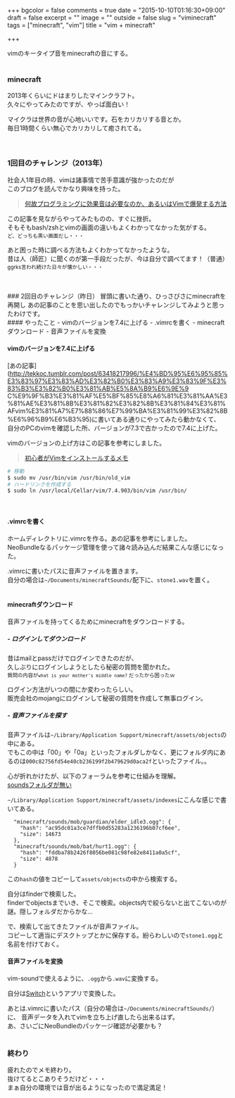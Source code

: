 +++
bgcolor = false
comments = true
date = "2015-10-10T01:16:30+09:00"
draft = false
excerpt = ""
image = ""
outside = false
slug = "viminecraft"
tags = ["minecraft", "vim"]
title = "vim + minecraft"

+++

vimのキータイプ音をminecraftの音にする。  
<br>

### minecraft
2013年くらいにドはまりしたマインクラフト。  
久々にやってみたのですが、やっぱ面白い！  

マイクラは世界の音が心地いいです。石をカリカリする音とか。  
毎日1時間くらい無心でカリカリして癒されてる。  
<br>
<br>

### 1回目のチャレンジ（2013年）
社会人1年目の時、vimは諸事情で苦手意識が強かったのだが  
このブログを読んでかなり興味を持った。  

> [何故プログラミングに効果音は必要なのか、あるいはVimで爆発する方法](http://tekkoc.tumblr.com/post/63418217996/%E4%BD%95%E6%95%85%E3%83%97%E3%83%AD%E3%82%B0%E3%83%A9%E3%83%9F%E3%83%B3%E3%82%B0%E3%81%AB%E5%8A%B9%E6%9E%9C%E9%9F%B3%E3%81%AF%E5%BF%85%E8%A6%81%E3%81%AA%E3%81%AE%E3%81%8B%E3%81%82%E3%82%8B%E3%81%84%E3%81%AFvim%E3%81%A7%E7%88%86%E7%99%BA%E3%81%99%E3%82%8B%E6%96%B9%E6%B3%95)

この記事を見ながらやってみたものの、すぐに挫折。  
そもそもbash/zshとvimの画面の違いもよくわかってなかった気がする。  
<small>ど、どっちも黒い画面だし・・・</small>  

あと困った時に調べる方法もよくわかってなかったような。  
昔は人（師匠）に聞くのが第一手段だったが、今は自分で調べてます！（普通）  
<small>ggrks言われ続けた日々が懐かしい・・・</smalL>  

<br>
<br>
### 2回目のチャレンジ（昨日）
冒頭に書いた通り、ひっさびさにminecraftを再開し  
あの記事のことを思い出したのでもっかいチャレンジしてみようと思ったわけです。    
<br>
#### やったこと
- vimのバージョンを7.4に上げる
- .vimrcを書く
- minecraftダウンロード
- 音声ファイルを変換  
<br>

#### vimのバージョンを7.4に上げる
[あの記事](http://tekkoc.tumblr.com/post/63418217996/%E4%BD%95%E6%95%85%E3%83%97%E3%83%AD%E3%82%B0%E3%83%A9%E3%83%9F%E3%83%B3%E3%82%B0%E3%81%AB%E5%8A%B9%E6%9E%9    C%E9%9F%B3%E3%81%AF%E5%BF%85%E8%A6%81%E3%81%AA%E3%81%AE%E3%81%8B%E3%81%82%E3%82%8B%E3%81%84%E3%81%AFvim%E3%81%A7%E7%88%86%E7%99%BA%E3%81%99%E3%82%8B%E6%96%B9%E6%B3%95)に書いてある通りにやってみたら動かなくて、  
自分のPCのvimを確認した所、バージョンが7.3で古かったので7.4に上げた。  

vimのバージョンの上げ方はこの記事を参考にしました。  
> [初心者がVimをインストールするメモ](http://qiita.com/South_STR/items/4bd3fb7acd0d5bdf519a)
``` zsh
# 移動
$ sudo mv /usr/bin/vim /usr/bin/old_vim
# ハードリンクを作成する
$ sudo ln /usr/local/Cellar/vim/7.4.903/bin/vim /usr/bin/
```  
<br>

#### .vimrcを書く
ホームディレクトリに.vimrcを作る。あの記事を参考にしました。  
NeoBundleなるパッケージ管理を使って諸々読み込んだ結果こんな感じになった。  

<script src="https://gist.github.com/negimic/55a9a957290efdfe5ce7.js"></script>
 
.vimrcに書いたパスに音声ファイルを置きます。  
自分の場合は`~/Documents/minecraftSounds/`配下に、`stone1.wav`を置く。  
<br>

#### minecraftダウンロード
音声ファイルを持ってくるためにminecraftをダウンロードする。  

##### - ログインしてダウンロード  
昔はmailとpassだけでログインできたのだが、  
久しぶりにログインしようとしたら秘密の質問を聞かれた。  
<small>質問の内容が`what is your mother's middle name?` だったから困ったｗ</small>  

ログイン方法がいつの間にか変わったらしい。  
販売会社のmojangにログインして秘密の質問を作成して無事ログイン。  


##### - 音声ファイルを探す  
音声ファイルは`~/Library/Application Support/minecraft/assets/objects`の中にある。  
でもこの中は「00」や「0a」といったフォルダしかなく、更にフォルダ内にあるのは`000c82756fd54e40cb236199f2b479629d0aca2f`といったファイル。。  

心が折れかけたが、以下のフォーラムを参考に仕組みを理解。  
[soundsフォルダが無い](http://forum.minecraftuser.jp/viewtopic.php?f=6&t=17697)

`~/Library/Application Support/minecraft/assets/indexes`にこんな感じで書いてある。

```
  "minecraft/sounds/mob/guardian/elder_idle3.ogg": {
    "hash": "ac95dc01a3ce7dffb0d55283a1236196b07cf6ee",
    "size": 14673
  },
  "minecraft/sounds/mob/bat/hurt1.ogg": {
    "hash": "fddba78b2426f8056be081c98fe82e8411a0a5cf",
    "size": 4878
  }
```

この`hash`の値をコピーして`assets/objects`の中から検索する。  

自分はfinderで検索した。  
finderでobjectsまでいき、そこで検索。objects内で絞らないと出てこないのが謎。隠しフォルダだからかな...  

で、検索して出てきたファイルが音声ファイル。  
コピーして適当にデスクトップとかに保存する。紛らわしいので`stone1.ogg`と名前を付けておく。  

#### 音声ファイルを変換
vim-soundで使えるように、`.ogg`から`.wav`に変換する。  

自分は[Switch](http://veadardiary.blog29.fc2.com/blog-entry-2454.html)というアプリで変換した。

あとは.vimrcに書いたパス（自分の場合は`~/Documents/minecraftSounds/`）に、
音声データを入れてvimを立ち上げ直したら出来るはず。  
あ、さいごにNeoBundleのパッケージ確認が必要かも？
<br>
<br>
### 終わり

疲れたのでメモ終わり。  
抜けてるとこありそうだけど・・・  
まぁ自分の環境では音が出るようになったので満足満足！
